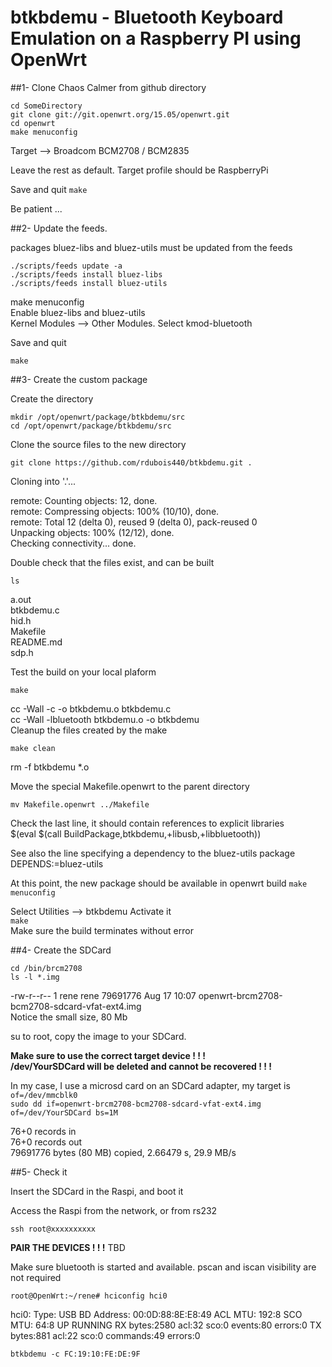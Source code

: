 # btkbdemu - Bluetooth Keyboard Emulation on a Raspberry PI using OpenWrt

##1- Clone Chaos Calmer from github directory
```
cd SomeDirectory 
git clone git://git.openwrt.org/15.05/openwrt.git
cd openwrt
make menuconfig
```
Target --> Broadcom BCM2708 / BCM2835

Leave the rest as default. Target profile should be RaspberryPi

Save and quit
`make`

Be patient ...

##2- Update the feeds. 

packages bluez-libs and bluez-utils must be updated from the feeds

```
./scripts/feeds update -a
./scripts/feeds install bluez-libs
./scripts/feeds install bluez-utils
```



make menuconfig   
Enable bluez-libs and bluez-utils  
Kernel Modules --> Other Modules. Select kmod-bluetooth    

Save and quit

`make`



##3- Create the custom package

Create the directory

```
mkdir /opt/openwrt/package/btkbdemu/src
cd /opt/openwrt/package/btkbdemu/src
```

Clone the source files to the new directory


`git clone https://github.com/rdubois440/btkbdemu.git .`

Cloning into '.'...

remote: Counting objects: 12, done.   
remote: Compressing objects: 100% (10/10), done.  
remote: Total 12 (delta 0), reused 9 (delta 0), pack-reused 0  
Unpacking objects: 100% (12/12), done.  
Checking connectivity... done.


Double check that the files exist, and can be built

`ls`

a.out    
btkbdemu.c     
hid.h     
Makefile     
README.md     
sdp.h     

Test the build on your local plaform

`make` 

cc -Wall   -c -o btkbdemu.o btkbdemu.c  
cc -Wall -lbluetooth btkbdemu.o  -o btkbdemu   
Cleanup the files created by the make

`make clean`

rm -f btkbdemu  *.o 

Move the special Makefile.openwrt to the parent directory

`mv Makefile.openwrt ../Makefile`

Check the last line, it should contain references to explicit libraries   
$(eval $(call BuildPackage,btkbdemu,+libusb,+libbluetooth))

See also the line specifying a dependency to the bluez-utils package  
DEPENDS:=bluez-utils



At this point, the new package should be available in openwrt build
`make menuconfig` 

Select Utilities --> btkbdemu Activate it  
`make`  
Make sure the build terminates without error  

##4- Create the SDCard

`cd /bin/brcm2708`   
`ls -l *.img`

-rw-r--r-- 1 rene rene 79691776 Aug 17 10:07 openwrt-brcm2708-bcm2708-sdcard-vfat-ext4.img   
Notice the small size, 80 Mb

su to root, copy the image to your SDCard.    

**Make sure to use the correct target device ! ! !    
/dev/YourSDCard will be deleted and cannot be recovered ! ! !** 

In my case, I use a microsd card on an SDCard adapter, my target is `of=/dev/mmcblk0`  
`sudo dd if=openwrt-brcm2708-bcm2708-sdcard-vfat-ext4.img of=/dev/YourSDCard bs=1M`  

76+0 records in  
76+0 records out  
79691776 bytes (80 MB) copied, 2.66479 s, 29.9 MB/s  

##5- Check it

Insert the SDCard in the Raspi, and boot it

Access the Raspi from the network, or from rs232

`ssh root@xxxxxxxxxx`


**PAIR THE DEVICES ! ! !** TBD

Make sure bluetooth is started and available. pscan and iscan visibility are not required

`root@OpenWrt:~/rene# hciconfig hci0`

hci0:   Type: USB
        BD Address: 00:0D:88:8E:E8:49 ACL MTU: 192:8 SCO MTU: 64:8
        UP RUNNING 
        RX bytes:2580 acl:32 sco:0 events:80 errors:0
        TX bytes:881 acl:22 sco:0 commands:49 errors:0



`btkbdemu -c FC:19:10:FE:DE:9F`

